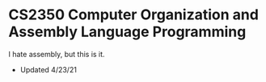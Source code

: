 # CS2350 Computer Organization and Assembly Language Programming

I hate assembly, but this is it. 
- Updated 4/23/21
